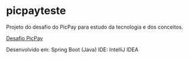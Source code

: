 # picpayteste
Projeto do desafio do PicPay para estudo da tecnologia e dos conceitos.

[Desafio PicPay](https://github.com/PicPay/picpay-desafio-backend)

Desenvolvido em: Spring Boot (Java)
IDE: IntelliJ IDEA

